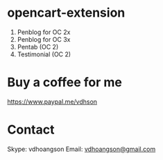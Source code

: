 # opencart-extension
1. Penblog for OC 2x
2. Penblog for OC 3x
3. Pentab (OC 2)
4. Testimonial (OC 2)

# Buy a coffee for me
<a href="https://www.paypal.me/vdhson">https://www.paypal.me/vdhson</a>

# Contact
Skype: vdhoangson
Email: vdhoangson@gmail.com